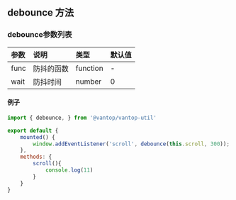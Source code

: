 ## debounce 方法
### debounce参数列表

| 参数          | 说明                 | 类型     | 默认值   |
| :------------- |:-----------------| :--------| :--------|
| func         | 防抖的函数     | function       | -      |
| wait    | 防抖时间 | number | 0 |

#### 例子

```js
import { debounce, } from '@vantop/vantop-util'

export default {
    mounted() {
        window.addEventListener('scroll', debounce(this.scroll, 300));
    },
    methods: {
        scroll(){
            console.log(11)
        }
    }
}
```